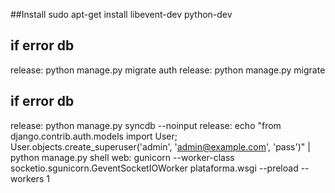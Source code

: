 ##Install
sudo apt-get install libevent-dev python-dev

## if error db
release: python manage.py migrate auth
release: python manage.py migrate
## if error db

release: python manage.py syncdb --noinput
release: echo "from django.contrib.auth.models import User; User.objects.create_superuser('admin', 'admin@example.com', 'pass')" | python manage.py shell
web: gunicorn --worker-class socketio.sgunicorn.GeventSocketIOWorker plataforma.wsgi --preload --workers 1
